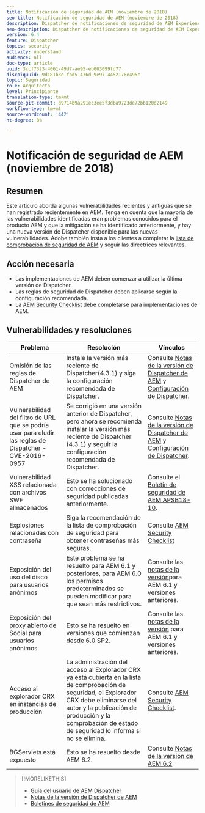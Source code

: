 ```yaml
---
title: Notificación de seguridad de AEM (noviembre de 2018)
seo-title: Notificación de seguridad de AEM (noviembre de 2018)
description: Dispatcher de notificaciones de seguridad de AEM Experience Manager
seo-description: Dispatcher de notificaciones de seguridad de AEM Experience Manager
version: 6.4
feature: Dispatcher
topics: security
activity: understand
audience: all
doc-type: article
uuid: 3ccf7323-4061-49d7-ae95-eb003099fd77
discoiquuid: 9d181b3e-fbd5-476d-9e97-4452176e495c
topic: Seguridad
role: Arquitecto
level: Principiante
translation-type: tm+mt
source-git-commit: d9714b9a291ec3ee5f3dba9723de72bb120d2149
workflow-type: tm+mt
source-wordcount: '442'
ht-degree: 8%

---
```



# Notificación de seguridad de AEM (noviembre de 2018)

## Resumen

Este artículo aborda algunas vulnerabilidades recientes y antiguas que se han registrado recientemente en AEM. Tenga en cuenta que la mayoría de las vulnerabilidades identificadas eran problemas conocidos para el producto AEM y que la mitigación se ha identificado anteriormente, y hay una nueva versión de Dispatcher disponible para las nuevas vulnerabilidades. Adobe también insta a los clientes a completar la [lista de comprobación de seguridad de AEM](https://helpx.adobe.com/experience-manager/6-5/sites/administering/using/security-checklist.html) y seguir las directrices relevantes.

## Acción necesaria

* Las implementaciones de AEM deben comenzar a utilizar la última versión de Dispatcher.
* Las reglas de seguridad de Dispatcher deben aplicarse según la configuración recomendada.
* La [AEM Security Checklist](https://helpx.adobe.com/experience-manager/6-5/sites/administering/using/security-checklist.html) debe completarse para implementaciones de AEM.

## Vulnerabilidades y resoluciones

| Problema | Resolución | Vínculos |
|-------|------------|-------|
| Omisión de las reglas de Dispatcher de AEM | Instale la versión más reciente de Dispatcher(4.3.1) y siga la configuración recomendada de Dispatcher. | Consulte [Notas de la versión de Dispatcher de AEM](https://helpx.adobe.com/experience-manager/dispatcher/release-notes.html) y [Configuración de Dispatcher](https://helpx.adobe.com/experience-manager/dispatcher/using/dispatcher-configuration.html). |
| Vulnerabilidad del filtro de URL que se podría usar para eludir las reglas de Dispatcher - CVE-2016-0957 | Se corrigió en una versión anterior de Dispatcher, pero ahora se recomienda instalar la versión más reciente de Dispatcher (4.3.1) y seguir la configuración recomendada de Dispatcher. | Consulte [Notas de la versión de Dispatcher de AEM](https://helpx.adobe.com/experience-manager/dispatcher/release-notes.html) y [Configuración de Dispatcher](https://helpx.adobe.com/experience-manager/dispatcher/using/dispatcher-configuration.html). |
| Vulnerabilidad XSS relacionada con archivos SWF almacenados | Esto se ha solucionado con correcciones de seguridad publicadas anteriormente. | Consulte el [Boletín de seguridad de AEM APSB18-10](https://helpx.adobe.com/security/products/experience-manager/apsb18-10.html). |
| Explosiones relacionadas con contraseña | Siga la recomendación de la lista de comprobación de seguridad para obtener contraseñas más seguras. | Consulte [AEM Security Checklist](https://helpx.adobe.com/experience-manager/6-5/sites/administering/using/security-checklist.html) |
| Exposición del uso del disco para usuarios anónimos | Este problema se ha resuelto para AEM 6.1 y posteriores, para AEM 6.0 los permisos predeterminados se pueden modificar para que sean más restrictivos. | Consulte las [notas de la versión](https://experienceleague.adobe.com/docs/experience-manager-release-information/aem-release-updates/previous-updates/aem-previous-versions.html?lang=es#previous-updates)para AEM 6.1 y versiones anteriores. |
| Exposición del proxy abierto de Social para usuarios anónimos | Esto se ha resuelto en versiones que comienzan desde 6.0 SP2. | Consulte las [notas de la versión](https://helpx.adobe.com/experience-manager/aem-previous-versions.html) para AEM 6.1 y versiones anteriores. |
| Acceso al explorador CRX en instancias de producción | La administración del acceso al Explorador CRX ya está cubierta en la lista de comprobación de seguridad, el Explorador CRX debe eliminarse del autor y la publicación de producción y la comprobación de estado de seguridad lo informa si no se elimina. | Consulte [AEM Security Checklist](https://helpx.adobe.com/experience-manager/6-4/sites/administering/using/security-checklist.html). |
| BGServlets está expuesto | Esto se ha resuelto desde AEM 6.2. | Consulte [Notas de la versión de AEM 6.2](https://helpx.adobe.com/es/experience-manager/6-2/release-notes.html) |

>[!MORELIKETHIS]
>
>* [Guía del usuario de AEM Dispatcher](https://helpx.adobe.com/experience-manager/dispatcher/user-guide.html)
>* [Notas de la versión de Dispatcher de AEM](https://helpx.adobe.com/experience-manager/dispatcher/release-notes.html)
>* [Boletines de seguridad de AEM](https://helpx.adobe.com/security.html#experience-manager)

